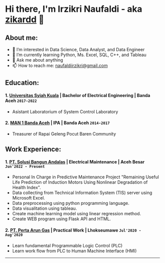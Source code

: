 # Hi there, I'm Irzikri Naufaldi - aka [zikardd](https://www.linkedin.com/in/irzikri-naufaldi/) 👋
## About me:
- 🔭 I’m interested in Data Science, Data Analyst, and Data Engineer 
- 🌱 I’m currently learning Python, Ms. Excel, SQL, C++, and Tableau
- 💬 Ask me about anything
- 📫 How to reach me: naufaldiirzikri@gmail.com

## Education:

#### 1. [Universitas Syiah Kuala](https://unsyiah.ac.id/) | Bachelor of Electrical Engineering | Banda Aceh `2017-2022`
   - Asistant Laboratorium of System Control Laboratory
#### 2. [MAN 1 Banda Aceh](https://www.manmodelbna.sch.id/) | IPA | Banda Aceh `2014-2017`
   - Treasurer of Rapai Geleng Pocut Baren Community

## Work Experience:
#### 1. [PT. Solusi Bangun Andalas](https://solusibangunindonesia.com/) | Electrical Maintenance | Aceh Besar `Jun'2022 - Present`
   - Personal In Charge in Predictive Maintenance Project "Remaining Useful Life Prediction of Induction Motors Using Nonlinear Degradation of Health Index".
   - Data collecting from Technical Information System (TIS) server using Microsoft Excel.
   - Data preprocessing using python programming language.
   - Data visualitation using tableau.
   - Create machine learning model using linear regression method.
   - Create WEB program using Flask API and HTML.
#### 2. [PT. Perta Arun Gas](http://www.pertaarungas.pertamina.com/) | Practical Work | Lhokseumawe `Jul'2020 - Aug'2020`
   - Learn fundamental Programmable Logic Control (PLC)
   - Learn work flow from PLC to Human Machine Interface (HMI)
---
